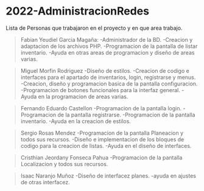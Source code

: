 # 2022-AdministracionRedes

Lista de Personas que trabajaron en el proyecto y en que area trabajo.

>Fabian Yeudiel Garcia Magaña:
-Administrador de la BD.
-Creacion y adaptacion de los archivos PHP.
-Programacion de la pantalla de listar inventario.
-Ayuda en otras areas de programacion y diseño de areas varias.

>Miguel Morfin Rodriguez
-Diseño de estilos.
-Creacion de codigo e interfaces para el apartado de inventarios, login, registrarse y menus.
-Creacion, diseño y programacion basica de la pantalla configuracion.
-Programacion de botones funcionales para la interfaz general.
-Ayuda en la programacion de areas varias.

>Fernando Eduardo Castellon
-Programacion de la pantalla login.
-Programacion de la pantalla registrarse.
-Programacion de la pantalla inventario.
-Ayuda en la creacion de estilos.

>Sergio Rosas Mendez
-Programacion de la pantalla Planeacion y todos sus recursos.
-Diseño e implementacion de los bloques de codigo para la creacion de listas.
-Ayuda en el diseño de interfaces.

>Cristhian Jeordany Fonseca Pahua
-Programacion de la pantalla Localizacion y todos sus recursos.

>Isaac Naranjo Muñoz
-Diseño de interfacez planes.
-ayuda en ajustes de otras interfacez.
